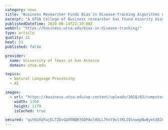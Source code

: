 ```yaml
---
category: news
title: "Business Researcher Finds Bias in Disease-Tracking Algorithms on Social Media"
excerpt: "A UTSA College of Business researcher has found minority bias in disease-tracking algorithms used on social media."
publishedDateTime: 2020-08-14T22:30:00Z
webUrl: "https://business.utsa.edu/bias-in-disease-tracking/"
type: article
quality: 21
heat: 21
published: false

provider:
  name: University of Texas at San Antonio
  domain: utsa.edu

topics:
  - Natural Language Processing
  - AI

images:
  - url: "https://business.utsa.edu/wp-content/uploads/2018/03/computer-classroom3.jpg"
    width: 1766
    height: 1179
    isCached: true

secured: "qutHzXaFwjELT2DvGU85NQKYGDPAolHDLL7hnt9vltKLIQlnwepNw6yetd810iv3OZlvwnntMWvWJn0wEjUWxJhbJlmJcW+krsTdfcj3AhJ4GezKiV92E9hmxP1W45R5nKH+FlUjkw82JJid7E+eGLud6F00AFk5bChmFWiJmMLVOEhVK9xZTw32o8CszEv0cuNQGcza+fVHqfbuTmsEZrrDng9+O4qwzawO3U6/vkzumICpuHgjO1NwbxpifWhCo/0KTRHzDrS8s37dDiMxg/HQJevaxaHgOr6oH57kwbTpm8W/a5hFtqjZFleez/rOraLzNbfpshJgeOQy+vZtrQ==;Hme6b7VffYaZjNv20n9nQQ=="
---
```



